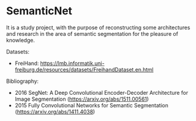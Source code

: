 # SemanticNet
It is a study project, with the purpose of reconstructing some architectures and research in the area of ​​semantic segmentation for the pleasure of knowledge.

Datasets:
- FreiHand: https://lmb.informatik.uni-freiburg.de/resources/datasets/FreihandDataset.en.html

Bibliography:
- 2016 SegNet: A Deep Convolutional Encoder-Decoder Architecture for Image Segmentation (https://arxiv.org/abs/1511.00561)
- 2015 Fully Convolutional Networks for Semantic Segmentation (https://arxiv.org/abs/1411.4038)
